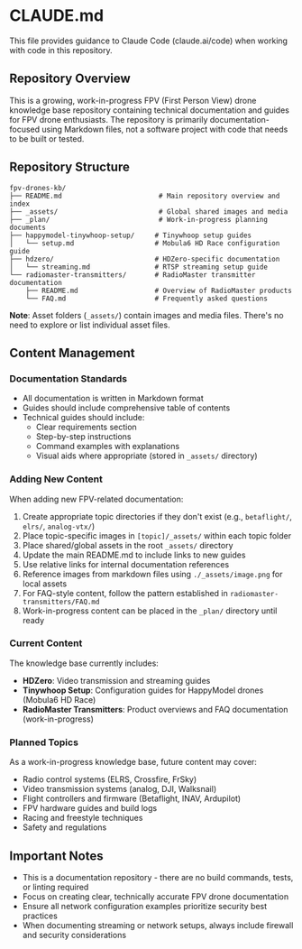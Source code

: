 # CLAUDE.md

This file provides guidance to Claude Code (claude.ai/code) when working with code in this repository.

## Repository Overview

This is a growing, work-in-progress FPV (First Person View) drone knowledge base repository containing technical documentation and guides for FPV drone enthusiasts. The repository is primarily documentation-focused using Markdown files, not a software project with code that needs to be built or tested.

## Repository Structure

```
fpv-drones-kb/
├── README.md                        # Main repository overview and index
├── _assets/                         # Global shared images and media
├── _plan/                           # Work-in-progress planning documents
├── happymodel-tinywhoop-setup/     # Tinywhoop setup guides
│   └── setup.md                    # Mobula6 HD Race configuration guide
├── hdzero/                         # HDZero-specific documentation
│   └── streaming.md                # RTSP streaming setup guide
└── radiomaster-transmitters/       # RadioMaster transmitter documentation
    ├── README.md                   # Overview of RadioMaster products
    └── FAQ.md                      # Frequently asked questions
```

**Note**: Asset folders (`_assets/`) contain images and media files. There's no need to explore or list individual asset files.

## Content Management

### Documentation Standards

- All documentation is written in Markdown format
- Guides should include comprehensive table of contents
- Technical guides should include:
  - Clear requirements section
  - Step-by-step instructions
  - Command examples with explanations
  - Visual aids where appropriate (stored in `_assets/` directory)

### Adding New Content

When adding new FPV-related documentation:
1. Create appropriate topic directories if they don't exist (e.g., `betaflight/`, `elrs/`, `analog-vtx/`)
2. Place topic-specific images in `[topic]/_assets/` within each topic folder
3. Place shared/global assets in the root `_assets/` directory
4. Update the main README.md to include links to new guides
5. Use relative links for internal documentation references
6. Reference images from markdown files using `./_assets/image.png` for local assets
7. For FAQ-style content, follow the pattern established in `radiomaster-transmitters/FAQ.md`
8. Work-in-progress content can be placed in the `_plan/` directory until ready

### Current Content

The knowledge base currently includes:
- **HDZero**: Video transmission and streaming guides
- **Tinywhoop Setup**: Configuration guides for HappyModel drones (Mobula6 HD Race)
- **RadioMaster Transmitters**: Product overviews and FAQ documentation (work-in-progress)

### Planned Topics

As a work-in-progress knowledge base, future content may cover:
- Radio control systems (ELRS, Crossfire, FrSky)
- Video transmission systems (analog, DJI, Walksnail)
- Flight controllers and firmware (Betaflight, INAV, Ardupilot)
- FPV hardware guides and build logs
- Racing and freestyle techniques
- Safety and regulations

## Important Notes

- This is a documentation repository - there are no build commands, tests, or linting required
- Focus on creating clear, technically accurate FPV drone documentation
- Ensure all network configuration examples prioritize security best practices
- When documenting streaming or network setups, always include firewall and security considerations